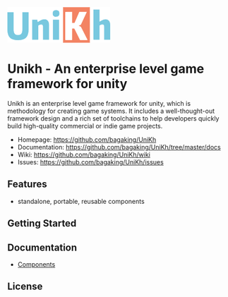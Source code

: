 ![Logo](/editor/Resources/logo/logo-unikh-light.png)

# Unikh - An enterprise level game framework for unity

Unikh is an enterprise level game framework for unity, which is methodology for creating game systems. It includes a well-thought-out framework design and a rich set of toolchains to help developers quickly build high-quality commercial or indie game projects.

- Homepage: https://github.com/bagaking/UniKh
- Documentation: https://github.com/bagaking/UniKh/tree/master/docs
- Wiki: https://github.com/bagaking/UniKh/wiki
- Issues: https://github.com/bagaking/UniKh/issues

## Features

- standalone, portable, reusable components

## Getting Started

## Documentation

- [Components](./doc/components/components.md)

## License
